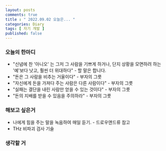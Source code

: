 ```yaml
---
layout: posts
comments: true
title : " 2022.09.02 오늘은... "
categories: Diary
tags: [ 자기 개발 ]
published: false
---
```


### 오늘의 한마디

- "신념에 찬 '아니오' 는 그저 그 사람을 기쁘게 하거나, 단지 상황을 모면하려 하는 '예'보다 낫고, 훨씬 더 위대하다" - 할 말은 합니다.
- "돈은 그 사람을 비추는 거울이다" - 부자의 그릇
- "자신에게 돈을 가져다 주는 사람은 다른 사람이다" - 부자의 그릇
- "실패는 결단을 내린 사람만 얻을 수 있는 것이다" - 부자의 그릇
- "돈의 지배를 받을 수 있음을 주의하라" - 부자의 그릇

### 해보고 싶은거

- 나에게 힘을 주는 말을 녹음하여 매일 듣기. - 드로우앤드류 참고
- THz 비파괴 검사 기술

### 생각할 거
